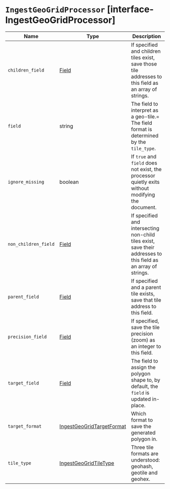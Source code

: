 # `IngestGeoGridProcessor` [interface-IngestGeoGridProcessor]

| Name | Type | Description |
| - | - | - |
| `children_field` | [Field](./Field.md) | If specified and children tiles exist, save those tile addresses to this field as an array of strings. |
| `field` | string | The field to interpret as a geo-tile.= The field format is determined by the `tile_type`. |
| `ignore_missing` | boolean | If `true` and `field` does not exist, the processor quietly exits without modifying the document. |
| `non_children_field` | [Field](./Field.md) | If specified and intersecting non-child tiles exist, save their addresses to this field as an array of strings. |
| `parent_field` | [Field](./Field.md) | If specified and a parent tile exists, save that tile address to this field. |
| `precision_field` | [Field](./Field.md) | If specified, save the tile precision (zoom) as an integer to this field. |
| `target_field` | [Field](./Field.md) | The field to assign the polygon shape to, by default, the `field` is updated in-place. |
| `target_format` | [IngestGeoGridTargetFormat](./IngestGeoGridTargetFormat.md) | Which format to save the generated polygon in. |
| `tile_type` | [IngestGeoGridTileType](./IngestGeoGridTileType.md) | Three tile formats are understood: geohash, geotile and geohex. |
